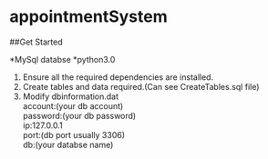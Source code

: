 # appointmentSystem

##Get Started

*MySql databse
*python3.0


1. Ensure all the required dependencies are installed.
2. Create tables and data required.(Can see CreateTables.sql file)
3. Modify dbinformation.dat</br>
		account:(your db account)</br>
		password:(your db password)</br>
		ip:127.0.0.1</br>
		port:(db port usually 3306)</br>
		db:(your databse name)
